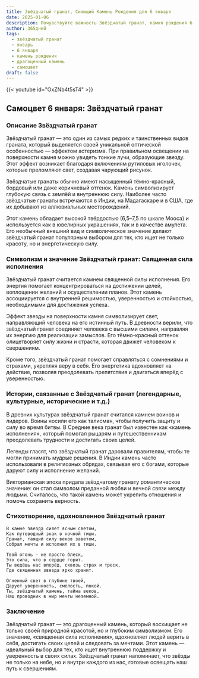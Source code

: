 ```yaml
---
title: Звёздчатый гранат, Сияющий Камень Рождения для 6 января
date: 2025-01-06
description: Почувствуйте важность Звёздчатый гранат, камня рождения 6 января, который символизирует Священная сила исполнения. Пусть его красота и значение осветят ваш день.
author: 365дней
tags:
  - звёздчатый гранат
  - январь
  - 6 января
  - камень рождения
  - драгоценный камень
  - самоцвет
draft: false
---
```


{{< youtube id="OxZNb4t5sT4" >}}

## Самоцвет 6 января: Звёздчатый гранат

### Описание Звёздчатый гранат

Звёздчатый гранат — это один из самых редких и таинственных видов граната, который выделяется своей уникальной оптической особенностью — эффектом астеризма. При правильном освещении на поверхности камня можно увидеть тонкие лучи, образующие звезду. Этот эффект возникает благодаря включениям рутиловых иголочек, которые преломляют свет, создавая чарующий рисунок.

Звёздчатые гранаты обычно имеют насыщенный тёмно-красный, бордовый или даже коричневый оттенок. Камень символизирует глубокую связь с землёй и внутреннюю силу. Наиболее часто звёздчатые гранаты встречаются в Индии, на Мадагаскаре и в США, где их добывают из аллювиальных месторождений.

Этот камень обладает высокой твёрдостью (6,5–7,5 по шкале Мооса) и используется как в ювелирных украшениях, так и в качестве амулета. Его необычный внешний вид и символическое значение делают звёздчатый гранат популярным выбором для тех, кто ищет не только красоту, но и энергетическую силу.

### Символизм и значение Звёздчатый гранат: Священная сила исполнения

Звёздчатый гранат считается камнем священной силы исполнения. Его энергия помогает концентрироваться на достижении целей, воплощении желаний и осуществлении планов. Этот камень ассоциируется с внутренней решимостью, уверенностью и стойкостью, необходимыми для достижения успеха.

Эффект звезды на поверхности камня символизирует свет, направляющий человека на его истинный путь. В древности верили, что звёздчатый гранат соединяет человека с высшими силами, направляя их энергию для реализации замыслов. Его тёмно-красный оттенок олицетворяет силу жизни и страсти, которая движет человеком к свершениям.

Кроме того, звёздчатый гранат помогает справляться с сомнениями и страхами, укрепляя веру в себя. Его энергетика вдохновляет на действие, позволяя преодолевать препятствия и двигаться вперёд с уверенностью.

### Истории, связанные с Звёздчатый гранат (легендарные, культурные, исторические и т.д.)

В древних культурах звёздчатый гранат считался камнем воинов и лидеров. Воины носили его как талисман, чтобы получить защиту и силу во время битвы. В Средние века гранат был известен как «камень исполнения», который помогал рыцарям и путешественникам преодолевать трудности и достигать своих целей.

Легенды гласят, что звёздчатый гранат даровали правителям, чтобы те могли принимать мудрые решения. В Индии камень часто использовали в религиозных обрядах, связывая его с богами, которые даруют силу и исполнение желаний.

Викторианская эпоха придала звёздчатому гранату романтическое значение: он стал символом преданной любви и вечной связи между людьми. Считалось, что такой камень может укрепить отношения и помочь сохранить верность.

### Стихотворение, вдохновленное Звёздчатый гранат

```
В камне звезда сияет ясным светом,  
Как путеводный знак в ночной тиши.  
Гранат, таящий силу веков заветом,  
Собрал мечты и исполнил их в тиши.  

Твой огонь — не просто блеск,  
Это сила, что в сердце горит.  
Ты ведёшь нас вперёд, сквозь страх и треск,  
Где священная звезда ярко хранит.  

Огненный свет в глубине твоей,  
Дарует уверенность, смелость, покой.  
Ты, звёздчатый камень, тайна веков,  
Наш проводник в мир мечты неземной.  
```

### Заключение

Звёздчатый гранат — это драгоценный камень, который восхищает не только своей природной красотой, но и глубоким символизмом. Его значение, «священная сила исполнения», вдохновляет людей верить в себя, достигать своих целей и следовать за мечтами. Этот камень — идеальный выбор для тех, кто ищет внутреннюю поддержку и уверенность в своих силах. Звёздчатый гранат напоминает, что звёзды не только на небе, но и внутри каждого из нас, готовые освещать наш путь к свершениям.